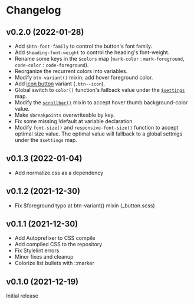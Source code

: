 # Changelog

## v0.2.0 (2022-01-28)

- Add `$btn-font-family` to control the button's font family.
- Add `$heading-font-weight` to control the heading's font-weight.
- Rename some keys in the `$colors` map (`mark-color` : `mark-foreground`, `code-color` : `code-foreground`).
- Reorganize the recurrent colors into variables.
- Modify `btn-variant()` mixin: add hover foreground color.
- Add [icon button](https://sprucecss.com/docs/elements/buttons#icon) variant (`.btn--icon`).
- Global switch to `color()` function's fallback value under the [`$settings`](https://sprucecss.com/docs/sass/variables#settings) map.
- Modify the [`scrollbar()`](https://sprucecss.com/docs/sass/mixins#scrollbar) mixin to accept hover thumb background-color value.
- Make `$breakpoints` overwriteable by key.
- Fix some missing !default at variable declaration.
- Modify `font-size()` and `responsive-font-size()` function to accept optimal size value. The optimal value will fallback to a global settnigs under the `$settings` map.

## v0.1.3 (2022-01-04)

- Add normalize.css as a dependency

## v0.1.2 (2021-12-30)

- Fix $foreground typo at btn-variant() mixin (_button.scss)

## v0.1.1 (2021-12-30)

- Add Autoprefixer to CSS compile
- Add compiled CSS to the repository
- Fix Stylelint errors
- Minor fixes and cleanup
- Colorize list bullets with ::marker

## v0.1.0 (2021-12-19)

Initial release
